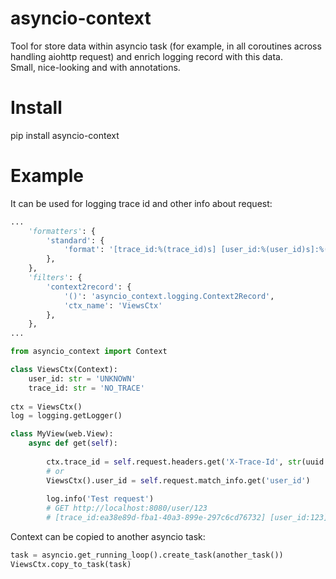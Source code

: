 # asyncio-context

Tool for store data within asyncio task (for example, in all coroutines across handling aiohttp request) and enrich logging record with this data.  
Small, nice-looking and with annotations. 

Install
==========================
pip install asyncio-context

Example
==========================
It can be used for logging trace id and other info about request:
```python
...
    'formatters': {
        'standard': {
            'format': '[trace_id:%(trace_id)s] [user_id:%(user_id)s]:%(message)s'
        },
    },
    'filters': {
        'context2record': {
            '()': 'asyncio_context.logging.Context2Record',
            'ctx_name': 'ViewsCtx'
        },
    },
...
```
```python
from asyncio_context import Context

class ViewsCtx(Context):
    user_id: str = 'UNKNOWN'
    trace_id: str = 'NO_TRACE'
    
ctx = ViewsCtx()
log = logging.getLogger()

class MyView(web.View):
    async def get(self):
        
        ctx.trace_id = self.request.headers.get('X-Trace-Id', str(uuid.uuid4()))
        # or
        ViewsCtx().user_id = self.request.match_info.get('user_id')
        
        log.info('Test request')
        # GET http://localhost:8080/user/123
        # [trace_id:ea38e89d-fba1-40a3-899e-297c6cd76732] [user_id:123]:Test request
```

Context can be copied to another asyncio task:
```python
task = asyncio.get_running_loop().create_task(another_task())
ViewsCtx.copy_to_task(task)
```